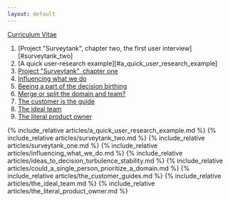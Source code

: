 ```yaml
---
layout: default
---
```



[Curriculum Vitae](https://jav.github.io/cv/JavierUbillosShortCV.pdf)

1. [Project "Surveytank", chapter two, the first user interview][#surveytank_two]
1. [A quick user-research example][#a_quick_user_research_example]
1. [Project "Surveytank", chapter one](#surveytank_one)
1. [Influencing what we do](#influencing_what_we_do)
2. [Beeing a part of the decision birthing](#ideas_to_decision_turbulence_stability)
3. [Merge or split the domain and team?](#could_a_single_person_prioritize_a_domain)
4. [The customer is the guide](#the_customer_is_the_guide)
5. [The ideal team](#the_ideal_team)
6. [The literal product owner](#the_literal_product_owner)


<a name="a_quick_user_research_example" />
{% include_relative articles/a_quick_user_research_example.md %}

<a name="surveytank_two" />
{% include_relative articles/surveytank_two.md %}

<a name="surveytank_one" />
{% include_relative articles/surveytank_one.md %}

<a name="influencing_what_we_do" />
{% include_relative articles/influencing_what_we_do.md %}

<a name="ideas_to_decision_turbulence_stability" />
{% include_relative articles/ideas_to_decision_turbulence_stability.md %}

<a name="could_a_single_person_prioritize_a_domain" />
{% include_relative articles/could_a_single_person_prioritize_a_domain.md %}

<a name="the_customer_is_the_guide" />
{% include_relative articles/the_customer_guides.md %}

<a name="the_ideal_team" />
{% include_relative articles/the_ideal_team.md %}

<a name="the_literal_product_owner" />
{% include_relative articles/the_literal_product_owner.md %}

